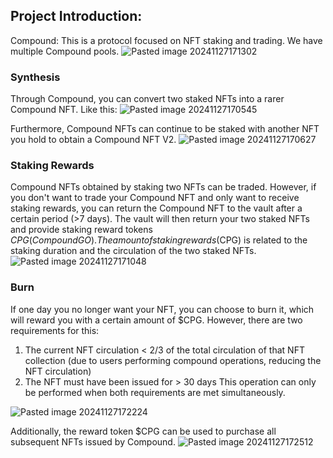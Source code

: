 ## Project Introduction:
Compound: This is a protocol focused on NFT staking and trading. We have multiple Compound pools.
![Pasted image 20241127171302](https://github.com/user-attachments/assets/cb46edf6-3592-4670-9149-6537ba17c370)

### Synthesis
Through Compound, you can convert two staked NFTs into a rarer Compound NFT.
Like this:
![Pasted image 20241127170545](https://github.com/user-attachments/assets/359e7182-95b4-4c09-ab3c-73fa20e50426)

Furthermore, Compound NFTs can continue to be staked with another NFT you hold to obtain a Compound NFT V2.
![Pasted image 20241127170627](https://github.com/user-attachments/assets/b4e61c2d-9c84-4be9-bce7-b501c27e9ccb)

### Staking Rewards
Compound NFTs obtained by staking two NFTs can be traded. However, if you don't want to trade your Compound NFT and only want to receive staking rewards, you can return the Compound NFT to the vault after a certain period (>7 days). The vault will then return your two staked NFTs and provide staking reward tokens $CPG (Compound GO). The amount of staking rewards ($CPG) is related to the staking duration and the circulation of the two staked NFTs.
![Pasted image 20241127171048](https://github.com/user-attachments/assets/1ea8bb24-654d-4016-ab55-f309ce3c3f6d)

### Burn
If one day you no longer want your NFT, you can choose to burn it, which will reward you with a certain amount of $CPG.
However, there are two requirements for this:
1. The current NFT circulation < 2/3 of the total circulation of that NFT collection (due to users performing compound operations, reducing the NFT circulation)
2. The NFT must have been issued for > 30 days
This operation can only be performed when both requirements are met simultaneously.

![Pasted image 20241127172224](https://github.com/user-attachments/assets/c6d47c1c-c488-4a1e-b3bd-34ea787a1f0e)

Additionally, the reward token $CPG can be used to purchase all subsequent NFTs issued by Compound.
![Pasted image 20241127172512](https://github.com/user-attachments/assets/e7ecad50-dba5-4fdd-927c-1fa20c8ff580)

